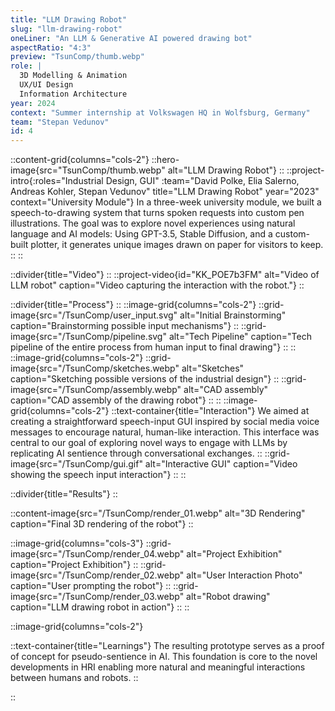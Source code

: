 ```yaml
---
title: "LLM Drawing Robot"
slug: "llm-drawing-robot"
oneLiner: "An LLM & Generative AI powered drawing bot"
aspectRatio: "4:3"
preview: "TsunComp/thumb.webp"
role: |
  3D Modelling & Animation  
  UX/UI Design  
  Information Architecture
year: 2024
context: "Summer internship at Volkswagen HQ in Wolfsburg, Germany"
team: "Stepan Vedunov"
id: 4
---
```


::content-grid{columns="cols-2"}
::hero-image{src="TsunComp/thumb.webp" alt="LLM Drawing Robot"}
::
::project-intro{:roles="Industrial Design, GUI" :team="David Polke, Elia Salerno, Andreas Kohler, Stepan Vedunov" title="LLM Drawing Robot" year="2023" context="University Module"}
In a three-week university module, we built a speech-to-drawing system that turns spoken requests into custom pen illustrations. The goal was to explore novel experiences using natural language and AI models: Using GPT-3.5, Stable Diffusion, and a custom-built plotter, it generates unique images drawn on paper for visitors to keep.
::
::

::divider{title="Video"}
::
::project-video{id="KK_POE7b3FM" alt="Video of LLM robot" caption="Video capturing the interaction with the robot."}
::

::divider{title="Process"}
::
::image-grid{columns="cols-2"}
::grid-image{src="/TsunComp/user_input.svg" alt="Initial Brainstorming" caption="Brainstorming possible input mechanisms"}
::
::grid-image{src="/TsunComp/pipeline.svg" alt="Tech Pipeline" caption="Tech pipeline of the entire process from human input to final drawing"}
::
::
::image-grid{columns="cols-2"}
::grid-image{src="/TsunComp/sketches.webp" alt="Sketches" caption="Sketching possible versions of the industrial design"}
::
::grid-image{src="/TsunComp/assembly.webp" alt="CAD assembly" caption="CAD assembly of the drawing robot"}
::
::
::image-grid{columns="cols-2"}
::text-container{title="Interaction"}
We aimed at creating a straightforward speech-input GUI inspired by social media voice messages to encourage natural, human-like interaction. This interface was central to our goal of exploring novel ways to engage with LLMs by replicating AI sentience through conversational exchanges.
::
::grid-image{src="/TsunComp/gui.gif" alt="Interactive GUI" caption="Video showing the speech input interaction"}
::
::

::divider{title="Results"}
::

::content-image{src="/TsunComp/render_01.webp" alt="3D Rendering" caption="Final 3D rendering of the robot"}
::

::image-grid{columns="cols-3"}
::grid-image{src="/TsunComp/render_04.webp" alt="Project Exhibition" caption="Project Exhibition"}
::
::grid-image{src="/TsunComp/render_02.webp" alt="User Interaction Photo" caption="User prompting the robot"}
::
::grid-image{src="/TsunComp/render_03.webp" alt="Robot drawing" caption="LLM drawing robot in action"}
::
::

::image-grid{columns="cols-2"}

::text-container{title="Learnings"}
The resulting prototype serves as a proof of concept for pseudo-sentience in AI. This foundation is core to the novel developments in HRI enabling more natural and meaningful interactions between humans and robots.
::

<!-- ::grid-image{src="/TsunComp/render_05.webp" alt="Competitor Analysis" caption="Analysis of ticket machines across different countries"}
:: -->

<!-- ::grid-image{src="/TsunComp/render_01.webp" alt="Competitor Analysis" caption="Analysis of ticket machines across different countries"}
:: -->

::
